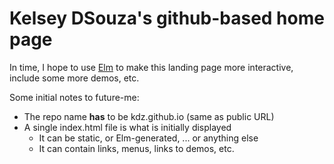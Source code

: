 # Kelsey DSouza's github-based home page

In time, I hope to use [Elm](http://elm-lang.org) to make this landing page more interactive, include some more demos, etc. 

Some initial notes to future-me:
- The repo name **has** to be kdz.github.io (same as public URL)
- A single index.html file is what is initially displayed
    - It can be static, or Elm-generated, ... or anything else
    - It can contain links, menus, links to demos, etc.
